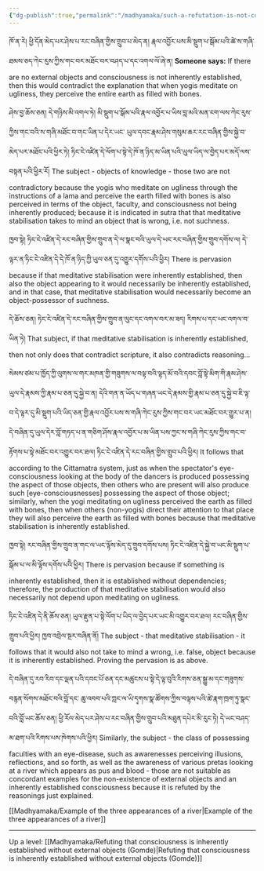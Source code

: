 ```yaml
---
{"dg-publish":true,"permalink":"/madhyamaka/such-a-refutation-is-not-contradictory-with-the-meditation-on-ugliness/"}
---
```


ཁོ་ན་རེ། ཕྱི་དོན་མེད་པར་ཤེས་པ་རང་བཞིན་གྱིས་གྲུབ་པ་མེད་ན། 
རྣལ་འབྱོར་པས་མི་སྡུག་པ་སྒོམ་པའི་ཚེ་ས་གཞི་ཐམས་ཅད་ཀེང་རུས་ཀྱིས་གང་བར་མཐོང་བར་བཤད་པ་དང་འགལ་ལོ་ཞེ་ན།
**Someone says:** If there are no external objects and consciousness is not inherently established, then this would contradict the explanation that when yogis meditate on ugliness, they perceive the entire earth as filled with bones.

ཤེས་བྱ་ཆོས་ཅན། དེ་གཉིས་མི་འགལ་ཏེ། མི་སྡུག་པ་སྒོམ་པའི་རྣལ་འབྱོར་པ་ཡིས་བླ་མའི་མན་ངག་ལས་ཀེང་རུས་ཀྱིས་གང་བའི་ས་གཞི་མཐོང་བ་གང་ཡིན་པ་དེར་ཡང་
ཡུལ་དབང་རྣམ་ཤེས་གསུམ་ཆར་རང་བཞིན་གྱིས་སྐྱེ་བ་མེད་པར་མཐོང་པའི་ཕྱིར་ཏེ། 
ཏིང་ངེ་འཛིན་དེ་ལོག་པ་སྟེ་དེ་ཁོ་ན་ཉིད་མ་ཡིན་པའི་ཡུལ་ཡིད་ལ་བྱེད་པར་མདོ་ལས་བསྟན་པའི་ཕྱིར་རོ།
The subject - objects of knowledge - those two are not contradictory because the yogis who meditate on ugliness through the instructions of a lama and perceive the earth filled with bones is also perceived in terms of the object, faculty, and consciousness not being inherently produced; because it is indicated in sutra that that meditative stabilisation takes to mind an object that is wrong, i.e. not suchness.

ཁྱབ་སྟེ། ཏིང་ངེ་འཛིན་དེ་རང་བཞིན་གྱིས་གྲུབ་ན་དེ་ལ་སྣང་བའི་ཡུལ་དེ་ཡང་རང་བཞིན་གྱིས་གྲུབ་དགོས་ལ། 
དེ་ལྟར་ན་ཏིང་ངེ་འཛིན་དེ་དེ་ཁོ་ན་ཉིད་ཀྱི་ཡུལ་ཅན་དུ་འགྱུར་དགོས་པའི་ཕྱིར།
There is pervasion because if that meditative stabilisation were inherently established, then also the object appearing to it would necessarily be inherently established, and in that case, that meditative stabilisation would necessarily become an object-possessor of suchness.

དེ་ཆོས་ཅན། ཏེང་ངེ་འཛིན་དེ་རང་བཞིན་གྱིས་གྲུབ་ན་ལུང་དང་འགལ་བར་མ་ཟད། རིགས་པ་དང་ཡང་འགལ་བ་ཡིན་ཏེ།
That subject, if that meditative stabilisation is inherently established, then not only does that contradict scripture, it also contradicts reasoning...

སེམས་ཙམ་པ་ཁྱོད་ཀྱི་ལུགས་ལ་གར་མཁན་གྱི་གཟུགས་ལ་བལྟ་བའི་ལྟད་མོ་བའི་དབང་བློ་སྟེ་མིག་གི་རྣམ་ཤེས་ཡུལ་དེ་རྣམས་ཀྱི་རྣམ་པ་ཅན་དུ་སྐྱེ་བ་ན། 
དེའི་གན་ན་ཡོད་པ་གཞན་ཡང་དེ་རྣམས་གྱི་རྣམ་པ་ཅན་དུ་སྐྱེ་བ་ཇི་ལྟ་བ་དེ་ལྟར་དུ་མི་སྡུག་པའི་ཡིད་ཅན་གྱི་རྣལ་འབྱོར་པས་ས་གཞི་ཀེང་རུས་ཀྱིས་གང་བར་ཡང་མཐོང་བར་གྱུར་པ་ན། དེ་བཞིན་དུ་ཡུལ་དེར་བློ་གཏད་པ་ན་གཅིག་ཤོས་རྣལ་འབྱོར་པ་མ་ཡིན་པས་ཀྱང་ས་གཞི་ཀེང་རུས་ཀྱིས་གང་བ་རྟོགས་པ་སྟེ་མཐོང་བར་འགྱུར་བར་ཐལ། 
ཏིང་ངེ་འཛིན་དེ་རང་བཞིན་གྱིས་གྲུབ་པའི་ཕྱིར།
It follows that according to the Cittamatra system, just as when the spectator's eye-consciousness looking at the body of the dancers is produced possessing the aspect of those objects, then others who are present will also produce such [eye-consciousnesses] possessing the aspect of those object; similarly, when the yogi meditating on ugliness perceived the earth as filled with bones, then when others (non-yogis) direct their attention to that place they will also perceive the earth as filled with bones because that meditative stabilisation is inherently established.

ཁྱབ་སྟེ། རང་བཞིན་གྱིས་གྲུབ་ན་གང་ལ་ཡང་ལྟོས་མེད་དུ་གྲུབ་དགོས་པས། ཏིང་ངེ་འཛིན་དེ་སྐྱེ་བ་ཡང་མི་སྡུག་པ་སྒོམ་པ་ལ་མི་ལྟོས་དགོས་པའིེ་ཕྱིར།
There is pervasion because if something is inherently established, then it is established without dependencies; therefore, the production of that meditative stabilisation would also necessarily not depend upon meditating on ugliness.

ཏིང་ངེ་འཛིན་དེ་ནི་ཆོས་ཅན། ཡུལ་རྫུན་པ་སྟེ་ལོག་པ་ཡིད་ལ་བྱེད་པར་ཡང་མི་འགྱུར་བར་ཐལ། རང་བཞིན་གྱིས་གྲུབ་པའི་ཕྱིར། ཁྱབ་འབྲེལ་སྔར་བཞིན་ནོ།
The subject - that meditative stabilisation - it follows that it would also not take to mind a wrong, i.e. false, object because it is inherently established. Proving the pervasion is as above.

དེ་བཞིན་དུ་རབ་རིབ་དང་ལྡན་པའི་དབང་པོ་ཅན་དང་མཚུངས་པ་སྟེ་དེ་ལྟ་བུའི་རིགས་ཅན་སྒྱུ་མ་དང་གཟུགས་བརྙན་སོགས་མཐོང་བའི་བློ་དང་
ཆུ་འབབ་པའི་ཀླང་ལ་ཡི་དྭགས་སྣ་ཚོགས་ཀྱིས་བལྟས་པའི་ཚེ་རྣག་ཁྲག་ཏུ་སྣང་བའི་བློ་ཡང་ཆོས་ཅན། 
ཕྱི་རོལ་མེད་པར་ཤེས་པ་རང་བཞིན་གྱིས་གྲུབ་པའི་མཐུན་དཔེར་མི་རུང་ཏེ། དེ་ཡང་བཤད་མ་ཐག་པའི་རིགས་པས་ཁེགས་པའི་ཕྱིར།
Similarly, the subject - the class of possessing faculties with an eye-disease, such as awarenesses perceiving illusions, reflections, and so forth, as well as the awareness of various pretas looking at a river which appears as pus and blood - those are not suitable as concordant examples for the non-existence of external objects and an inherently established consciousness because it is refuted by the reasonings just explained.

[[Madhyamaka/Example of the three appearances of a river\|Example of the three appearances of a river]]

---
Up a level: [[Madhyamaka/Refuting that consciousness is inherently established without external objects (Gomde)\|Refuting that consciousness is inherently established without external objects (Gomde)]]